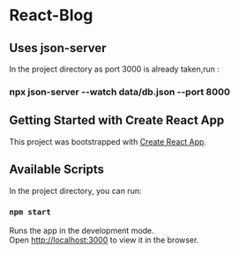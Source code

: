 # React-Blog

## Uses json-server

In the project directory as port 3000 is already taken,run :

### npx json-server --watch data/db.json --port 8000

## Getting Started with Create React App

This project was bootstrapped with [Create React App](https://github.com/facebook/create-react-app).

## Available Scripts

In the project directory, you can run:

### `npm start`

Runs the app in the development mode.\
Open [http://localhost:3000](http://localhost:3000) to view it in the browser.
